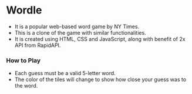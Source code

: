 # Wordle
- It is a popular web-based word game by NY Times.
- This is a clone of the game with similar functionalities.
- It is created using HTML, CSS and JavaScript, along with benefit of 2x API from RapidAPI.

### How to Play
- Each guess must be a valid 5-letter word.
- The color of the tiles will change to show how close your guess was to the word.
